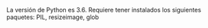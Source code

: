 La versión de Python es 3.6.
Requiere tener instalados los siguientes paquetes: PIL, resizeimage, glob
